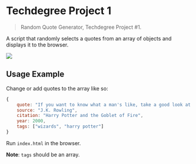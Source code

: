 # Techdegree Project 1
> Random Quote Generator, Techdegree Project #1.

A script that randomly selects a quotes from an array of objects and displays it to the browser.

![](project.gif)

## Usage Example
Change or add quotes to the array like so:

```javascript
{
	quote: "If you want to know what a man's like, take a good look at how he treats his inferiors, not his equals.",
	source: "J.K. Rowling",
	citation: "Harry Potter and the Goblet of Fire",
	year: 2000,
	tags: ["wizards", "harry potter"]
}
```

Run `index.html` in the browser.

**Note**: `tags` should be an array.
